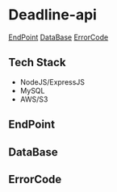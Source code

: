 # Deadline-api
[EndPoint](#EndPoint)
[DataBase](#DataBase)
[ErrorCode](#ErrorCode)
## Tech Stack
- NodeJS/ExpressJS
- MySQL
- AWS/S3
## EndPoint
## DataBase
## ErrorCode
